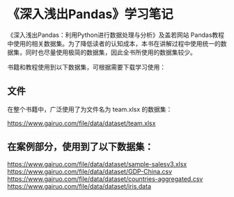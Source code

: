 # 《深入浅出Pandas》学习笔记
《深入浅出Pandas：利用Python进行数据处理与分析》及盖若网站 Pandas教程中使用的相关数据集。为了降低读者的认知成本，本书在讲解过程中使用统一的数据集，同时也尽量使用极简的数据集，因此全书所使用的数据集较少。

书籍和教程使用到以下数据集，可根据需要下载学习使用：

## 文件
在整个书籍中，广泛使用了为文件名为 team.xlsx 的数据集：

https://www.gairuo.com/file/data/dataset/team.xlsx

## 在案例部分，使用到了以下数据集：

https://www.gairuo.com/file/data/dataset/sample-salesv3.xlsx
https://www.gairuo.com/file/data/dataset/GDP-China.csv
https://www.gairuo.com/file/data/dataset/countries-aggregated.csv
https://www.gairuo.com/file/data/dataset/iris.data

